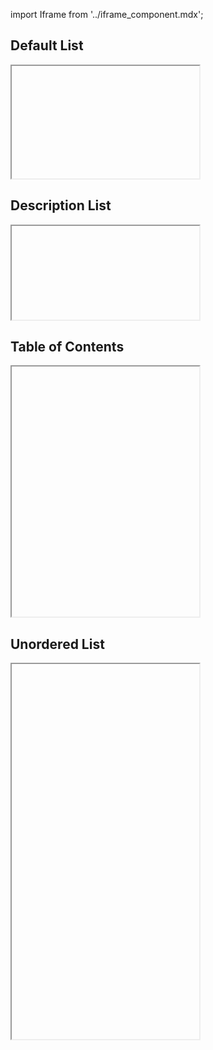 import Iframe from '../iframe_component.mdx';

## Default List
<Iframe id='components-list--default' height="180"> </Iframe>

## Description List
<Iframe id='components-list-description-list--default' > </Iframe>

## Table of Contents
<Iframe id='components-list-table-of-contents--default' height="400"> </Iframe>

## Unordered List
<Iframe id='components-list-unordered-list--default' height="600"> </Iframe>